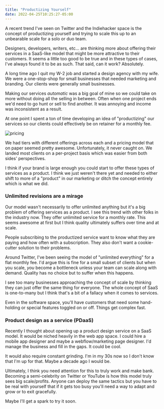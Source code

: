 ```yaml
---
title: "Productizing Yourself"
date: 2022-04-25T10:25:27-05:00
---
```


A recent trend I've seen on Twitter and the Indiehacker space is the concept of productizing yourself and trying to scale this up to an unbearable scale for a solo or duo team.

Designers, developers, writers, etc... are thinking more about offering their services in a SaaS-like model that might be more attractive to their customers. It seems a little too good to be true and in these types of cases, I've always found it to be as such. That said, can it work? Absolutely.

A long time ago I quit my W-2 job and started a design agency with my wife. We were a one-stop-shop for small businesses that needed marketing and branding. Our clients were generally small businesses.

Making our services _automatic_ was a big goal of mine so we could take on more without doing all the selling in between. Often when one project ends we'd need to go hunt or sell to find another. It was annoying and income was inconsistent as a result.

At one point I spent a ton of time developing an idea of "productizing" our services so our clients could effectively be on retainer for a monthly fee.

![pricing](https://f001.backblazeb2.com/file/justalever/pricing.jpg)

We had tiers with different offerings across each and a pricing model that on paper seemed pretty awesome. Unfortunately, it never caught on. We landed most clients on a per-project basis which was easier from both sides' perspectives.

I think if your brand is large enough you could start to offer these types of services as a product. I think we just weren't there yet and needed to either shift to more of a "product" in our marketing or ditch the concept entirely which is what we did.

### Unlimited revisions are a mirage

Our model wasn't necessarily to offer unlimited anything but it's a big problem of offering services as a product. I see this trend with other folks in the industry now. They offer unlimited service for a monthly rate. This seems awesome at first but I think quality ultimately suffers over time and at scale.

People subscribing to the productized service want to know what they are paying and how often with a subscription. They also don't want a cookie-cutter solution to their problems.

Around Twitter, I've been seeing the model of "unlimited everything" for a flat monthly fee. I'd argue this is fine for a small subset of clients but when you scale, _you_ become a bottleneck unless your team can scale along with demand. Quality has no choice but to suffer when this happens.

I see too many businesses approaching the concept of scale by thinking they can just offer the same thing for everyone. The whole concept of SaaS is one-to-many but I think that's a bit of a fallacy when it comes to services.

Even in the software space, you'll have customers that need some hand-holding or special features toggled on or off. Things get complex fast.

### Product design as a service (PDaaS)

Recently I thought about opening up a product design service on a SaaS model. It would be niched heavily in the web app space. I could hire a mobile app designer and maybe a webflow/marketing page designer. I'd manage the business and fill in the gaps. It could be cool.

It would also require constant grinding. I'm in my 30s now so I don't know that I'm up for that. Maybe a decade ago I would be.

Ultimately, I think you need attention for this to truly work and make bank. Becoming a semi-celebrity on Twitter or YouTube is how this model truly sees big scale/profits. Anyone can deploy the same tactics but you have to be real with yourself that if it gets too busy you'll need a way to adapt and grow or to exit gracefully.

Maybe I'll get a spark to try it soon.
